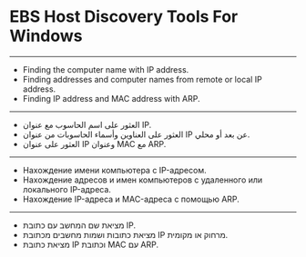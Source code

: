 # EBS Host Discovery Tools For Windows
<hr>

- Finding the computer name with IP address.
- Finding addresses and computer names from remote or local IP address.
- Finding IP address and MAC address with ARP.
<hr>

- العثور على اسم الحاسوب مع عنوان IP.
- العثور على العناوين وأسماء الحاسوبات من عنوان IP عن بعد أو محلي.
- العثور على عنوان IP وعنوان MAC مع ARP.
<hr>

- Нахождение имени компьютера с IP-адресом.
- Нахождение адресов и имен компьютеров с удаленного или локального IP-адреса.
- Нахождение IP-адреса и MAC-адреса с помощью ARP.
<hr>

- מציאת שם המחשב עם כתובת IP.
- מציאת כתובות ושמות מחשבים מכתובת IP מרחוק או מקומית.
- מציאת כתובת IP וכתובת MAC עם ARP.
